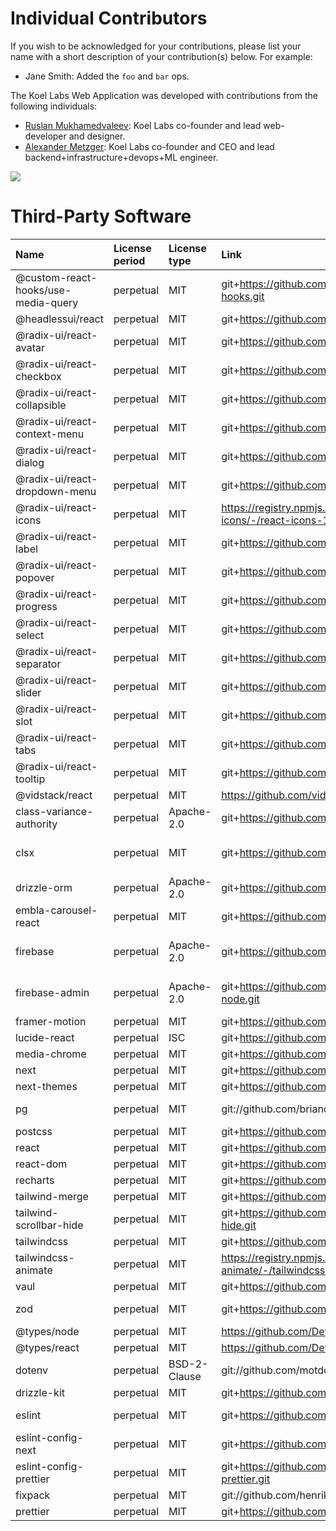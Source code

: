 # Individual Contributors

If you wish to be acknowledged for your contributions, please list your name
with a short description of your contribution(s) below. For example:

- Jane Smith: Added the `foo` and `bar` ops.

The Koel Labs Web Application was developed with contributions from the following individuals:

- [Ruslan Mukhamedvaleev](https://www.ruslan.in/): Koel Labs co-founder and lead web-developer and designer.
- [Alexander Metzger](https://www.linkedin.com/in/alexander-le-metzger): Koel Labs co-founder and CEO and lead backend+infrastructure+devops+ML engineer.

<a href="https://github.com/KoelLabs/webapp/graphs/contributors">
  <img class="dark-light" src="https://contrib.rocks/image?repo=KoelLabs/webapp&anon=0&columns=20&max=100&r=true" />
</a>

# Third-Party Software

| Name                                | License period | License type | Link                                                                           | Author                                                                |
| :---------------------------------- | :------------- | :----------- | :----------------------------------------------------------------------------- | :-------------------------------------------------------------------- |
| @custom-react-hooks/use-media-query | perpetual      | MIT          | git+https://github.com/djkepa/custom-react-hooks.git                           | Bane Grozdanovic <banegrozdanovic@gmail.com>                          |
| @headlessui/react                   | perpetual      | MIT          | git+https://github.com/tailwindlabs/headlessui.git                             | n/a                                                                   |
| @radix-ui/react-avatar              | perpetual      | MIT          | git+https://github.com/radix-ui/primitives.git                                 | n/a                                                                   |
| @radix-ui/react-checkbox            | perpetual      | MIT          | git+https://github.com/radix-ui/primitives.git                                 | n/a                                                                   |
| @radix-ui/react-collapsible         | perpetual      | MIT          | git+https://github.com/radix-ui/primitives.git                                 | n/a                                                                   |
| @radix-ui/react-context-menu        | perpetual      | MIT          | git+https://github.com/radix-ui/primitives.git                                 | n/a                                                                   |
| @radix-ui/react-dialog              | perpetual      | MIT          | git+https://github.com/radix-ui/primitives.git                                 | n/a                                                                   |
| @radix-ui/react-dropdown-menu       | perpetual      | MIT          | git+https://github.com/radix-ui/primitives.git                                 | n/a                                                                   |
| @radix-ui/react-icons               | perpetual      | MIT          | https://registry.npmjs.org/@radix-ui/react-icons/-/react-icons-1.3.2.tgz       | n/a                                                                   |
| @radix-ui/react-label               | perpetual      | MIT          | git+https://github.com/radix-ui/primitives.git                                 | n/a                                                                   |
| @radix-ui/react-popover             | perpetual      | MIT          | git+https://github.com/radix-ui/primitives.git                                 | n/a                                                                   |
| @radix-ui/react-progress            | perpetual      | MIT          | git+https://github.com/radix-ui/primitives.git                                 | n/a                                                                   |
| @radix-ui/react-select              | perpetual      | MIT          | git+https://github.com/radix-ui/primitives.git                                 | n/a                                                                   |
| @radix-ui/react-separator           | perpetual      | MIT          | git+https://github.com/radix-ui/primitives.git                                 | n/a                                                                   |
| @radix-ui/react-slider              | perpetual      | MIT          | git+https://github.com/radix-ui/primitives.git                                 | n/a                                                                   |
| @radix-ui/react-slot                | perpetual      | MIT          | git+https://github.com/radix-ui/primitives.git                                 | n/a                                                                   |
| @radix-ui/react-tabs                | perpetual      | MIT          | git+https://github.com/radix-ui/primitives.git                                 | n/a                                                                   |
| @radix-ui/react-tooltip             | perpetual      | MIT          | git+https://github.com/radix-ui/primitives.git                                 | n/a                                                                   |
| @vidstack/react                     | perpetual      | MIT          | https://github.com/vidstack/player.git                                         | n/a                                                                   |
| class-variance-authority            | perpetual      | Apache-2.0   | git+https://github.com/joe-bell/cva.git                                        | Joe Bell (https://joebell.co.uk)                                      |
| clsx                                | perpetual      | MIT          | git+https://github.com/lukeed/clsx.git                                         | Luke Edwards luke.edwards05@gmail.com https://lukeed.com              |
| drizzle-orm                         | perpetual      | Apache-2.0   | git+https://github.com/drizzle-team/drizzle-orm.git                            | Drizzle Team                                                          |
| embla-carousel-react                | perpetual      | MIT          | git+https://github.com/davidjerleke/embla-carousel                             | David Jerleke                                                         |
| firebase                            | perpetual      | Apache-2.0   | git+https://github.com/firebase/firebase-js-sdk.git                            | Firebase <firebase-support@google.com> (https://firebase.google.com/) |
| firebase-admin                      | perpetual      | Apache-2.0   | git+https://github.com/firebase/firebase-admin-node.git                        | Firebase <firebase-support@google.com> (https://firebase.google.com/) |
| framer-motion                       | perpetual      | MIT          | git+https://github.com/motiondivision/motion.git                               | Framer                                                                |
| lucide-react                        | perpetual      | ISC          | git+https://github.com/lucide-icons/lucide.git                                 | Eric Fennis                                                           |
| media-chrome                        | perpetual      | MIT          | git+https://github.com/muxinc/media-chrome.git                                 | @muxinc                                                               |
| next                                | perpetual      | MIT          | git+https://github.com/vercel/next.js.git                                      | n/a                                                                   |
| next-themes                         | perpetual      | MIT          | git+https://github.com/pacocoursey/next-themes.git                             | n/a                                                                   |
| pg                                  | perpetual      | MIT          | git://github.com/brianc/node-postgres.git                                      | Brian Carlson <brian.m.carlson@gmail.com>                             |
| postcss                             | perpetual      | MIT          | git+https://github.com/postcss/postcss.git                                     | Andrey Sitnik <andrey@sitnik.ru>                                      |
| react                               | perpetual      | MIT          | git+https://github.com/facebook/react.git                                      | n/a                                                                   |
| react-dom                           | perpetual      | MIT          | git+https://github.com/facebook/react.git                                      | n/a                                                                   |
| recharts                            | perpetual      | MIT          | git+https://github.com/recharts/recharts.git                                   | recharts group                                                        |
| tailwind-merge                      | perpetual      | MIT          | git+https://github.com/dcastil/tailwind-merge.git                              | Dany Castillo                                                         |
| tailwind-scrollbar-hide             | perpetual      | MIT          | git+https://github.com/reslear/tailwind-scrollbar-hide.git                     | reslear                                                               |
| tailwindcss                         | perpetual      | MIT          | git+https://github.com/tailwindlabs/tailwindcss.git                            | n/a                                                                   |
| tailwindcss-animate                 | perpetual      | MIT          | https://registry.npmjs.org/tailwindcss-animate/-/tailwindcss-animate-1.0.7.tgz | Jamie Kyle <me@thejameskyle.com>                                      |
| vaul                                | perpetual      | MIT          | git+https://github.com/emilkowalski/vaul.git                                   | Emil Kowalski <e@emilkowal.ski>                                       |
| zod                                 | perpetual      | MIT          | git+https://github.com/colinhacks/zod.git                                      | Colin McDonnell <colin@colinhacks.com>                                |
| @types/node                         | perpetual      | MIT          | https://github.com/DefinitelyTyped/DefinitelyTyped.git                         | n/a                                                                   |
| @types/react                        | perpetual      | MIT          | https://github.com/DefinitelyTyped/DefinitelyTyped.git                         | n/a                                                                   |
| dotenv                              | perpetual      | BSD-2-Clause | git://github.com/motdotla/dotenv.git                                           | n/a                                                                   |
| drizzle-kit                         | perpetual      | MIT          | git+https://github.com/drizzle-team/drizzle-orm.git                            | Drizzle Team                                                          |
| eslint                              | perpetual      | MIT          | git+https://github.com/eslint/eslint.git                                       | Nicholas C. Zakas <nicholas+npm@nczconsulting.com>                    |
| eslint-config-next                  | perpetual      | MIT          | git+https://github.com/vercel/next.js.git                                      | n/a                                                                   |
| eslint-config-prettier              | perpetual      | MIT          | git+https://github.com/prettier/eslint-config-prettier.git                     | Simon Lydell                                                          |
| fixpack                             | perpetual      | MIT          | git://github.com/henrikjoreteg/fixpack.git                                     | Henrik Joreteg <henrik@andyet.net>                                    |
| prettier                            | perpetual      | MIT          | git+https://github.com/prettier/prettier.git                                   | James Long                                                            |
